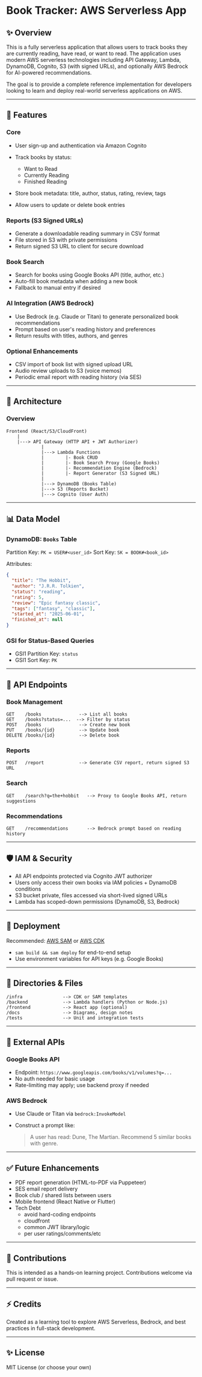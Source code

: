 # Book Tracker: AWS Serverless App

## ✨ Overview

This is a fully serverless application that allows users to track books they are currently reading, have read, or want to read. The application uses modern AWS serverless technologies including API Gateway, Lambda, DynamoDB, Cognito, S3 (with signed URLs), and optionally AWS Bedrock for AI-powered recommendations.

The goal is to provide a complete reference implementation for developers looking to learn and deploy real-world serverless applications on AWS.

---

## 📆 Features

### Core

* User sign-up and authentication via Amazon Cognito
* Track books by status:

  * Want to Read
  * Currently Reading
  * Finished Reading
* Store book metadata: title, author, status, rating, review, tags
* Allow users to update or delete book entries

### Reports (S3 Signed URLs)

* Generate a downloadable reading summary in CSV format
* File stored in S3 with private permissions
* Return signed S3 URL to client for secure download

### Book Search

* Search for books using Google Books API (title, author, etc.)
* Auto-fill book metadata when adding a new book
* Fallback to manual entry if desired

### AI Integration (AWS Bedrock)

* Use Bedrock (e.g. Claude or Titan) to generate personalized book recommendations
* Prompt based on user's reading history and preferences
* Return results with titles, authors, and genres

### Optional Enhancements

* CSV import of book list with signed upload URL
* Audio review uploads to S3 (voice memos)
* Periodic email report with reading history (via SES)

---

## 🛁 Architecture

### Overview

```
Frontend (React/S3/CloudFront)
    |
    |---> API Gateway (HTTP API + JWT Authorizer)
             |
             |---> Lambda Functions
             |        |- Book CRUD
             |        |- Book Search Proxy (Google Books)
             |        |- Recommendation Engine (Bedrock)
             |        |- Report Generator (S3 Signed URL)
             |
             |---> DynamoDB (Books Table)
             |---> S3 (Reports Bucket)
             |---> Cognito (User Auth)
```

---

## 📊 Data Model

### DynamoDB: `Books` Table

Partition Key: `PK = USER#<user_id>`
Sort Key: `SK = BOOK#<book_id>`

Attributes:

```json
{
  "title": "The Hobbit",
  "author": "J.R.R. Tolkien",
  "status": "reading",
  "rating": 5,
  "review": "Epic fantasy classic",
  "tags": ["fantasy", "classic"],
  "started_at": "2025-06-01",
  "finished_at": null
}
```

### GSI for Status-Based Queries

* GSI1 Partition Key: `status`
* GSI1 Sort Key: `PK`

---

## 🔧 API Endpoints

### Book Management

```
GET    /books              --> List all books
GET    /books?status=...  --> Filter by status
POST   /books              --> Create new book
PUT    /books/{id}         --> Update book
DELETE /books/{id}         --> Delete book
```

### Reports

```
POST   /report             --> Generate CSV report, return signed S3 URL
```

### Search

```
GET    /search?q=the+hobbit   --> Proxy to Google Books API, return suggestions
```

### Recommendations

```
GET    /recommendations       --> Bedrock prompt based on reading history
```

---

## 🛡 IAM & Security

* All API endpoints protected via Cognito JWT authorizer
* Users only access their own books via IAM policies + DynamoDB conditions
* S3 bucket private, files accessed via short-lived signed URLs
* Lambda has scoped-down permissions (DynamoDB, S3, Bedrock)

---

## 🚀 Deployment

Recommended: [AWS SAM](https://docs.aws.amazon.com/serverless-application-model/latest/developerguide/serverless-sam.html) or [AWS CDK](https://docs.aws.amazon.com/cdk/)

* `sam build && sam deploy` for end-to-end setup
* Use environment variables for API keys (e.g. Google Books)

---

## 📁 Directories & Files

```
/infra               --> CDK or SAM templates
/backend             --> Lambda handlers (Python or Node.js)
/frontend            --> React app (optional)
/docs                --> Diagrams, design notes
/tests               --> Unit and integration tests
```

---

## 📖 External APIs

### Google Books API

* Endpoint: `https://www.googleapis.com/books/v1/volumes?q=...`
* No auth needed for basic usage
* Rate-limiting may apply; use backend proxy if needed

### AWS Bedrock

* Use Claude or Titan via `bedrock:InvokeModel`
* Construct a prompt like:

  > A user has read: Dune, The Martian. Recommend 5 similar books with genre.

---

## ✅ Future Enhancements

* PDF report generation (HTML-to-PDF via Puppeteer)
* SES email report delivery
* Book club / shared lists between users
* Mobile frontend (React Native or Flutter)
* Tech Debt
  * avoid hard-coding endpoints
  * cloudfront
  * common JWT library/logic
  * per user ratings/comments/etc


---

## 🙏 Contributions

This is intended as a hands-on learning project. Contributions welcome via pull request or issue.

---

## ⚡ Credits

Created as a learning tool to explore AWS Serverless, Bedrock, and best practices in full-stack development.

---

## ✨ License

MIT License (or choose your own)
